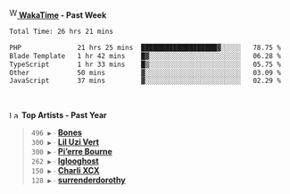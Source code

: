 <img src="https://github.com/dxnter/dxnter/assets/17434202/67b21fa4-d36d-46f9-9dec-f23d976b00ef" alt="WakaTime Logo" width="14" height="18"/><a href="https://wakatime.com/@dxnter" target="_blank"><strong> WakaTime</strong></a><strong> - Past Week</strong>

<!--START_SECTION:waka-->

```txt
Total Time: 26 hrs 21 mins

PHP              21 hrs 25 mins  ███████████████████▓░░░░░   78.75 %
Blade Template   1 hr 42 mins    █▓░░░░░░░░░░░░░░░░░░░░░░░   06.28 %
TypeScript       1 hr 33 mins    █▒░░░░░░░░░░░░░░░░░░░░░░░   05.75 %
Other            50 mins         ▓░░░░░░░░░░░░░░░░░░░░░░░░   03.09 %
JavaScript       37 mins         ▓░░░░░░░░░░░░░░░░░░░░░░░░   02.29 %
```

<!--END_SECTION:waka-->

<br/>

<!--START_LASTFM_ARTISTS:{"period": "12month", "rows": 6}-->
<a href="https://last.fm" target="_blank"><img src="https://user-images.githubusercontent.com/17434202/215290617-e793598d-d7c9-428f-9975-156db1ba89cc.svg" alt="Last.fm Logo" width="18" height="13"/></a> **Top Artists - Past Year**

> `496 ▶️` ∙ **[Bones](https://www.last.fm/music/Bones)**<br/>
> `300 ▶️` ∙ **[Lil Uzi Vert](https://www.last.fm/music/Lil+Uzi+Vert)**<br/>
> `300 ▶️` ∙ **[Pi’erre Bourne](https://www.last.fm/music/Pi%E2%80%99erre+Bourne)**<br/>
> `262 ▶️` ∙ **[Iglooghost](https://www.last.fm/music/Iglooghost)**<br/>
> `150 ▶️` ∙ **[Charli XCX](https://www.last.fm/music/Charli+XCX)**<br/>
> `128 ▶️` ∙ **[surrenderdorothy](https://www.last.fm/music/surrenderdorothy)**<br/>
<!--END_LASTFM_ARTISTS-->
